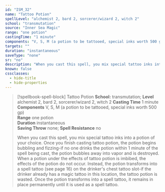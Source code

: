 ```yaml
---
id: "ISM_32"
name: "Tattoo Potion"
spellLevel: "alchemist 2, bard 2, sorcerer/wizard 2, witch 2"
school: "transmutation"
source: "Inner Sea Magic"
range: "one potion"
castingTime: "1 minute"
components: "V, S, M (a potion to be tattooed, special inks worth 500 gp)"
targets: ""
duration: "instantaneous"
saveType: "none"
sr: "no"
description: "When you cast this spell, you mix special tattoo inks into a potion of your choice. Once you finish casting tattoo potion, the potion begins bubbling and fizzing-if no one drinks the potion within 1 minute of the spell being cast, the potion bubbles away into vapor and is destroyed.  When a potion under the effects of tattoo potion is imbibed, the effects of the potion do not occur. Instead, the potion transforms into a spell tattoo (see page 16) on the drinker's chest tattoo slot-if the drinker already has a magic tattoo in this location, the tattoo potion is wasted. Once the potion transforms into a spell tattoo, it remains in place permanently until it is used as a spell tattoo."
known: false
cssclasses:
  - hide-title
  - hide-properties
---
```


> [!spellbook-spell-block] Tattoo Potion
> **School:** transmutation; **Level** alchemist 2, bard 2, sorcerer/wizard 2, witch 2
> **Casting Time** 1 minute  
> **Components** V, S, M (a potion to be tattooed, special inks worth 500 gp)  
> **Range** one potion  
> **Duration** instantaneous  
> **Saving Throw** none; **Spell Resistance** no
> 
> When you cast this spell, you mix special tattoo inks into a potion of your choice. Once you finish casting tattoo potion, the potion begins bubbling and fizzing-if no one drinks the potion within 1 minute of the spell being cast, the potion bubbles away into vapor and is destroyed.  When a potion under the effects of tattoo potion is imbibed, the effects of the potion do not occur. Instead, the potion transforms into a spell tattoo (see page 16) on the drinker's chest tattoo slot-if the drinker already has a magic tattoo in this location, the tattoo potion is wasted. Once the potion transforms into a spell tattoo, it remains in place permanently until it is used as a spell tattoo.